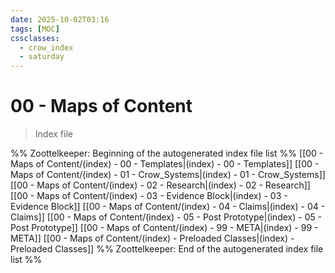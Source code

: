 ```yaml
---
date: 2025-10-02T03:16
tags: [MOC]
cssclasses:
  - crow_index
  - saturday
---
```




# 00 - Maps of Content

> Index file 



%% Zoottelkeeper: Beginning of the autogenerated index file list  %%
 [[00 - Maps of Content/(index) - 00 - Templates|(index) - 00 - Templates]]
 [[00 - Maps of Content/(index) - 01 - Crow_Systems|(index) - 01 - Crow_Systems]]
 [[00 - Maps of Content/(index) - 02 - Research|(index) - 02 - Research]]
 [[00 - Maps of Content/(index) - 03 - Evidence Block|(index) - 03 - Evidence Block]]
 [[00 - Maps of Content/(index) - 04 - Claims|(index) - 04 - Claims]]
 [[00 - Maps of Content/(index) - 05 - Post Prototype|(index) - 05 - Post Prototype]]
 [[00 - Maps of Content/(index) - 99 - META|(index) - 99 - META]]
 [[00 - Maps of Content/(index) - Preloaded Classes|(index) - Preloaded Classes]]
%% Zoottelkeeper: End of the autogenerated index file list  %%


